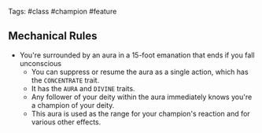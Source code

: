 Tags: #class #champion #feature 

## Mechanical Rules

- You're surrounded by an aura in a 15-foot emanation that ends if you fall unconscious
	- You can suppress or resume the aura as a single action, which has the `CONCENTRATE` trait.
	- It has the `AURA` and `DIVINE` traits. 
	- Any follower of your deity within the aura immediately knows you're a champion of your deity. 
	- This aura is used as the range for your champion's reaction and for various other effects.